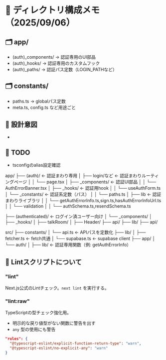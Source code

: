 # 🔖 ディレクトリ構成メモ（2025/09/06）

## 🗂 app/

- (auth)\_components/ → 認証専用のUI部品
- (auth)\_hooks/ → 認証専用のカスタムフック
- (auth)\_paths/ → 認証パス定数（LOGIN_PATHなど）

## 🗂 constants/

- paths.ts → globalパス定数
- meta.ts, config.ts など用途ごと

## 🎯 設計意図

-

## 📝 TODO

- tsconfigのalias設定確認

app/
├── (auth)/ ← 認証まわり専用
│ ├── login/など ← 認証まわりルーティングページ
│ │ └── page.tsx
│ ├── \_components/ ← 認証UI部品
│ │ └── AuthErrorBanner.tsx
│ ├── \_hooks/ ← 認証用hook
│ │ └── useAuthForm.ts
│ └── \_constants/ ← 認証系定数（パス）
│ │ └── paths.ts
│ ├── lib ← 認証まわりライブラリ
│ │ └── getAuthErrorInfo.ts,sign.ts,hasAuthErrorInfoUrl.ts
│ │ └── validation
│ │ └── authSchema.ts,resendSchema.ts

├── (authenticated)/ ← ログイン済ユーザー向け
│ └── \_components/
│ ├── \_hooks/
│ ├── talkRoom/
│
├── Header/
├── api/
├── lib/
├── api/

src/
├── constants/
│ └── api.ts ← APIパスを定数化
├── lib/
│ ├── fetcher.ts ← fetch共通
│ └── supabase.ts ← supabase client
├── app/
│ └── auth/
│ ├── lib/ ← 認証専用関数（例: getAuthErrorInfo）

## 🔧 Lintスクリプトについて

### "lint"

Next.js公式のLintチェック。`next lint` を実行する。

### "lint:raw"

TypeScriptの型チェック強化用。

- 明示的な戻り値型がない関数に警告を出す
- `any` 型の使用にも警告

```json
"rules": {
  "@typescript-eslint/explicit-function-return-type": "warn",
  "@typescript-eslint/no-explicit-any": "warn"
}

```
